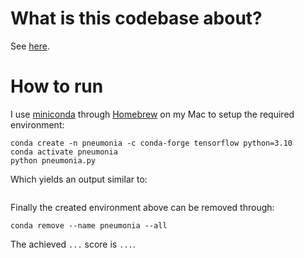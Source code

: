 # What is this codebase about?

See [here](https://www.kaggle.com/datasets/paultimothymooney/chest-xray-pneumonia).

# How to run

I use [miniconda](https://docs.conda.io/en/latest/miniconda.html) through [Homebrew](https://formulae.brew.sh/cask/miniconda) on my Mac to setup the required environment:

```
conda create -n pneumonia -c conda-forge tensorflow python=3.10 
conda activate pneumonia
python pneumonia.py
```

Which yields an output similar to:

```
```

Finally the created environment above can be removed through:

```
conda remove --name pneumonia --all
```

The achieved `...` score is `...`.
